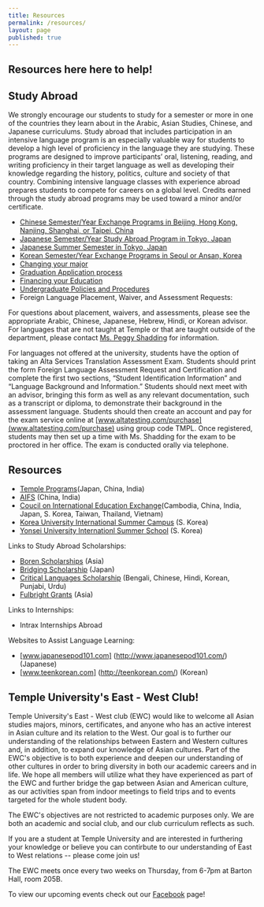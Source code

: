 ```yaml
---
title: Resources
permalink: /resources/
layout: page
published: true
---
```


## Resources here here to help!

## Study Abroad

We strongly encourage our students to study for a semester or more in one of the countries they learn about in the Arabic, Asian Studies, Chinese, and Japanese curriculums. Study abroad that includes participation in an intensive language program is an especially valuable way for students to develop a high level of proficiency in the language they are studying. These programs are designed to improve participants’ oral, listening, reading, and writing proficiency in their target language as well as developing their knowledge regarding the history, politics, culture and society of that country. Combining intensive language classes with experience abroad prepares students to compete for careers on a global level. Credits earned through the study abroad programs may be used toward a minor and/or certificate.

- [Chinese Semester/Year Exchange Programs in Beijing, Hong Kong, Nanjing, Shanghai, or Taipei, China](https://studyabroad.temple.edu/temple-exchanges/china-exchanges)
- [Japanese Semester/Year Study Abroad Program in Tokyo, Japan](https://studyabroad.temple.edu/sites/temple-japan-semester)
- [Japanese Summer Semester in Tokyo, Japan](https://studyabroad.temple.edu/sites/temple-japan-summer)
- [Korean Semester/Year Exchange Programs in Seoul or Ansan, Korea](https://studyabroad.temple.edu/temple-exchanges/korea-exchanges)
- [Changing your major](http://www.temple.edu/studentaffairs/orientation/freshman-orientation/changing-your-major.asp)
- [Graduation Application process](http://www.temple.edu/registrar/students/graduation)
- [Financing your Education](http://sfs.temple.edu)
- [Undergraduate Policies and Procedures](http://bulletin.temple.edu/undergraduate/academic-policies/)
- Foreign Language Placement, Waiver, and Assessment Requests:

For questions about placement, waivers, and assessments, please see the appropriate Arabic, Chinese, Japanese, Hebrew, Hindi, or Korean advisor.  For languages that are not taught at Temple or that are taught outside of the department, please contact [Ms. Peggy Shadding](mailto:peggy.shadding@temple.edu) for information.

For languages not offered at the university, students have the option of taking an Alta Services Translation Assessment Exam. Students should print the form Foreign Language Assessment Request and Certification and complete the first two sections, “Student Identification Information” and “Language Background and Information.” Students should next meet with an advisor, bringing this form as well as any relevant documentation, such as a transcript or diploma, to demonstrate their background in the assessment language. Students should then create an account and pay for the exam service online at [www.altatesting.com/purchase](www.altatesting.com/purchase) using group code TMPL. Once registered, students may then set up a time with Ms. Shadding for the exam to be proctored in her office. The exam is conducted orally via telephone.

## Resources

- [Temple Programs](http://www.temple.edu/studyabroad/)(Japan, China, India) 
- [AIFS](https://www.aifsabroad.com/) (China, India)	
- [Coucil on International Education Exchange](https://www.ciee.org/)(Cambodia, China, India, Japan, S. Korea, Taiwan, Thailand, Vietnam) 
- [Korea University International Summer Campus](http://iie.korea.ac.kr/all/src/main/main.php) (S. Korea)
- [Yonsei University Internationl Summer School](http://summer.yonsei.ac.kr/new/text.asp?mid=001001000&mo=1) (S. Korea)	
 
Links to Study Abroad Scholarships:

- [Boren Scholarships](https://www.borenawards.org/) (Asia)
- [Bridging Scholarship](http://www.colorado.edu/ealld/atj/Bridging/scholarships.html) (Japan)	
- [Critical Languages Scholarship](https://clscholarship.org/home.php) (Bengali, Chinese, Hindi, Korean, Punjabi, Urdu)
- [Fulbright Grants](http://us.fulbrightonline.org/about.html) (Asia)
 
Links to Internships:

- Intrax Internships Abroad	

Websites to Assist Language Learning:

- [www.japanesepod101.com] (http://www.japanesepod101.com/) (Japanese) 
- [www.teenkorean.com] (http://teenkorean.com/) (Korean)

## Temple University's East - West Club!

Temple University's East - West club (EWC) would like to welcome all Asian studies majors, minors, certificates, and anyone who has an active interest in Asian culture and its relation to the West. Our goal is to further our understanding of the relationships between Eastern and Western cultures and, in addition, to expand our knowledge of Asian cultures. Part of the EWC's objective is to both experience and deepen our understanding of other cultures in order to bring diversity in both our academic careers and in life. We hope all members will utilize what they have experienced as part of the EWC and further bridge the gap between Asian and American culture, as our activities span from indoor meetings to field trips and to events targeted for the whole student body.

The EWC's objectives are not restricted to academic purposes only. We are both an academic and social club, and our club curriculum reflects as such.

If you are a student at Temple University and are interested in furthering your knowledge or believe you can contirbute to our understanding of East to West relations -- please come join us!

The EWC meets once every two weeks on Thursday, from 6-7pm at Barton Hall, room 205B.
 
To view our upcoming events check out our [Facebook](http://www.facebook.com/home.php#!/group.php?gid=345619485455) page!
